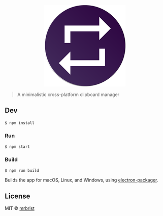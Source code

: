 <p align="center">
  <img src="./img/logo.svg" width="256" height="256"/> <br>
</p>

> A minimalistic cross-platform clipboard manager

## Dev

```
$ npm install
```

### Run

```
$ npm start
```

### Build

```
$ npm run build
```

Builds the app for macOS, Linux, and Windows, using [electron-packager](https://github.com/electron-userland/electron-packager).


## License

MIT © [mrbrist](https://github.com/mrbrist/repaste)
